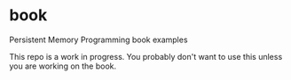 # book
Persistent Memory Programming book examples

This repo is a work in progress.  You probably don't want
to use this unless you are working on the book.
